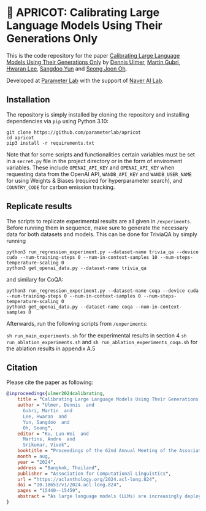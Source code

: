 # 🍑 APRICOT: Calibrating Large Language Models Using Their Generations Only

This is the code repository for the paper [Calibrating Large Language Models Using Their Generations Only](https://aclanthology.org/2024.acl-long.824/) by 
[Dennis Ulmer](http://dennisulmer.eu/), [Martin Gubri](https://gubri.eu/), [Hwaran Lee](https://hwaranlee.github.io/), [Sangdoo Yun](https://sangdooyun.github.io/) and [Seong Joon Oh](https://coallaoh.github.io/).

Developed at [Parameter Lab](https://parameterlab.de/) with the support of [Naver AI Lab](https://clova.ai/en/research/publications.html).

## Installation

The repository is simply installed by cloning the repository and installing dependencies via `pip` using Python 3.10:

    git clone https://github.com/parameterlab/apricot
    cd apricot
    pip3 install -r requirements.txt

Note that for some scripts and functionalities certain variables must be set in a `secret.py` file in the project directory or
in the form of enviroment variables. 
These include `OPENAI_API_KEY` and `OPENAI_API_KEY` when requesting data from the OpenAI API,
`WANDB_API_KEY` and `WANDB_USER_NAME` for using Weights & Biases (required for hyperparameter search), and `COUNTRY_CODE` 
for carbon emission tracking.

## Replicate results

The scripts to replicate experimental results are all given in `/experiments`.
Before running them in sequence, make sure to generate the necessary data for both datasets and models.
This can be done for TriviaQA by simply running

    python3 run_regression_experiment.py --dataset-name trivia_qa --device cuda --num-training-steps 0 --num-in-context-samples 10 --num-steps-temperature-scaling 0
    python3 get_openai_data.py --dataset-name trivia_qa

and similary for CoQA:

    python3 run_regression_experiment.py --dataset-name coqa --device cuda --num-training-steps 0 --num-in-context-samples 0 --num-steps-temperature-scaling 0
    python3 get_openai_data.py --dataset-name coqa --num-in-context-samples 0

Afterwards, run the following scripts from `/experiments`:

`sh run_main_experiments.sh` for the experimental results in section 4
`sh run_ablation_experiments.sh` and `sh run_ablation_experiments_coqa.sh` for the ablation results in appendix A.5

## Citation 

Please cite the paper as following:

```bibtex
@inproceedings{ulmer2024calibrating,
    title = "Calibrating Large Language Models Using Their Generations Only",
    author = "Ulmer, Dennis  and
      Gubri, Martin  and
      Lee, Hwaran  and
      Yun, Sangdoo  and
      Oh, Seong",
    editor = "Ku, Lun-Wei  and
      Martins, Andre  and
      Srikumar, Vivek",
    booktitle = "Proceedings of the 62nd Annual Meeting of the Association for Computational Linguistics (Volume 1: Long Papers)",
    month = aug,
    year = "2024",
    address = "Bangkok, Thailand",
    publisher = "Association for Computational Linguistics",
    url = "https://aclanthology.org/2024.acl-long.824",
    doi = "10.18653/v1/2024.acl-long.824",
    pages = "15440--15459",
    abstract = "As large language models (LLMs) are increasingly deployed in user-facing applications, building trust and maintaining safety by accurately quantifying a model{'}s confidence in its prediction becomes even more important. However, finding effective ways to calibrate LLMs{---}especially when the only interface to the models is their generated text{---}remains a challenge. We propose APRICOT (Auxiliary prediction of confidence targets): A method to set confidence targets and train an additional model that predicts an LLM{'}s confidence based on its textual input and output alone. This approach has several advantages: It is conceptually simple, does not require access to the target model beyond its output, does not interfere with the language generation, and has a multitude of potential usages, for instance by verbalizing the predicted confidence or using it to re-prompting the LLM to accurately reflecting its uncertainty. We show how our approach performs competitively in terms of calibration error for white-box and black-box LLMs on closed-book question-answering to detect incorrect LLM answers.",
}
```

